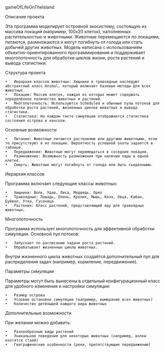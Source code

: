 gameOfLifeOnTheIsland

Описание проекта

Эта программа моделирует островной экосистему, состоящую из массива локаций (например, 100x20 клеток), наполненных растительностью и животными. Животные перемещаются по локациям, питаются, размножаются и могут погибнуть от голода или стать добычей других животных. Модель написана с использованием объектно-ориентированного программирования и поддерживает многопоточность для обработки циклов жизни, роста растений и вывода статистики.

Структура проекта

	•	Иерархия классов животных: Хищники и травоядные наследуют абстрактный класс Animal, который включает базовые методы для всех животных.
	•	Локации: Массив клеток, каждая из которых может содержать определённое количество животных и растений.
	•	Многопоточность: Используются Scheduled и обычные пулы потоков для обработки роста растений, жизненных циклов животных и вывода статистики.
	•	Статистика: На каждом такте симуляции отображается статистика состояния острова в консоли.

Основные возможности

	•	Питание: Животные питаются растениями или другими животными, если те присутствуют в их локации. Вероятность успешной охоты задается в таблице.
	•	Передвижение: Животные могут перемещаться в соседние локации.
	•	Размножение: Возможность размножения при наличии пары в одной клетке.
	•	Смерть: Животные могут погибнуть от голода или быть съеденными.

Иерархия классов

Программа включает следующие классы животных:

	•	Хищники: Волк, Удав, Лиса, Медведь, Орел
	•	Травоядные: Лошадь, Олень, Кролик, Мышь, Коза, Овца, Кабан, Буйвол, Утка, Гусеница
	•	Растения: Класс растений, представляющий еду для травоядных животных.

Многопоточность

Программа использует многопоточность для эффективной обработки симуляции. Основной пул потоков:

	•	Запускает по расписанию задачи роста растений.
	•	Обрабатывает жизненные циклы животных.

Внутри жизненного цикла животных создаётся дополнительный пул для распределения задач (например, кормление, передвижение).

Параметры симуляции

Параметры могут быть вынесены в отдельный конфигурационный класс для удобного изменения и настройки симуляции:

	•	Размер острова
	•	Условие остановки симуляции (например, вымирание всех животных)
	•	Количество детёнышей каждого вида животных

Дополнительные возможности

При желании можно добавить:

	•	Разнообразные виды растений
	•	Уникальное поведение для некоторых животных (например, волки охотятся стаей)
	•	Географические особенности (реки, препятствующие передвижению)

